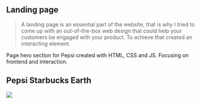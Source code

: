 ## Landing page

> A landing page is an essential part of the website, that is why I tried to come up with an out-of-the-box web design that could help your customers be engaged with your product. To achieve that created an interacting element.

Page hero section for Pepsi created with HTML, CSS and JS. Focusing on frontend and interaction. 

## Pepsi Starbucks Earth
![](pages.png)